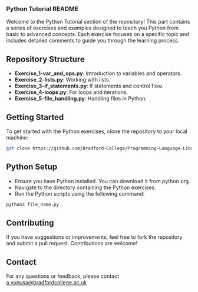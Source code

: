 ### Python Tutorial README



Welcome to the Python Tutorial section of the repository! This part contains a series of exercises and examples designed to teach you Python from basic to advanced concepts. Each exercise focuses on a specific topic and includes detailed comments to guide you through the learning process.

## Repository Structure

- **Exercise_1-var_and_ops.py**: Introduction to variables and operators.
- **Exercise_2-lists.py**: Working with lists.
- **Exercise_3-if_statements.py**: If statements and control flow.
- **Exercise_4-loops.py**: For loops and iterations.
- **Exercise_5-file_handling.py**: Handling files in Python.

## Getting Started

To get started with the Python exercises, clone the repository to your local machine:

```bash
git clone https://github.com/Bradford-College/Programming-Language-Library/tree/master/Python
```

## Python Setup
- Ensure you have Python installed. You can download it from python.org.
- Navigate to the directory containing the Python exercises.
- Run the Python scripts using the following command:
```bash
python3 file_name.py
```

## Contributing
If you have suggestions or improvements, feel free to fork the repository and submit a pull request. Contributions are welcome!

## Contact
For any questions or feedback, please contact a.yunusa@bradfordcollege.ac.uk